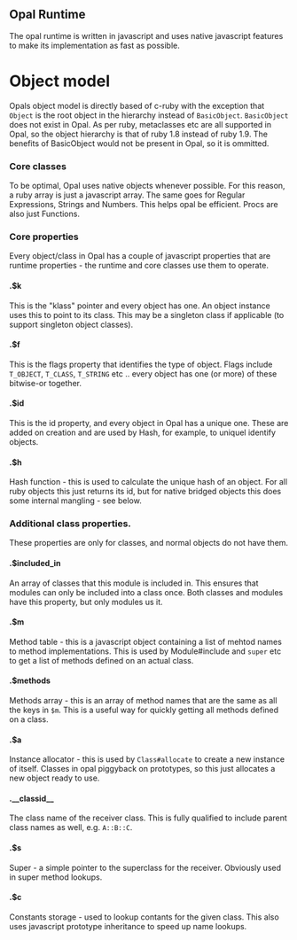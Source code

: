 Opal Runtime
------------

The opal runtime is written in javascript and uses native javascript
features to make its implementation as fast as possible.

Object model
============

Opals object model is directly based of c-ruby with the exception that
`Object` is the root object in the hierarchy instead of `BasicObject`.
`BasicObject` does not exist in Opal. As per ruby, metaclasses etc are
all supported in Opal, so the object hierarchy is that of ruby 1.8
instead of ruby 1.9. The benefits of BasicObject would not be present in
Opal, so it is ommitted.

### Core classes

To be optimal, Opal uses native objects whenever possible. For this
reason, a ruby array is just a javascript array. The same goes for
Regular Expressions, Strings and Numbers. This helps opal be efficient.
Procs are also just Functions.

### Core properties

Every object/class in Opal has a couple of javascript properties that
are runtime properties - the runtime and core classes use them to
operate.

#### .$k

This is the "klass" pointer and every object has one. An object instance
uses this to point to its class. This may be a singleton class if
applicable (to support singleton object classes).

#### .$f

This is the flags property that identifies the type of object. Flags
include `T_OBJECT`, `T_CLASS`, `T_STRING` etc .. every object has one
(or more) of these bitwise-or together.

#### .$id

This is the id property, and every object in Opal has a unique one.
These are added on creation and are used by Hash, for example, to
uniquel identify objects.

#### .$h

Hash function - this is used to calculate the unique hash of an object.
For all ruby objects this just returns its id, but for native bridged
objects this does some internal mangling - see below.

### Additional class properties.

These properties are only for classes, and normal objects do not have
them.

#### .$included\_in

An array of classes that this module is included in. This ensures that
modules can only be included into a class once. Both classes and modules
have this property, but only modules us it.

#### .$m

Method table - this is a javascript object containing a list of mehtod
names to method implementations. This is used by Module#include and
`super` etc to get a list of methods defined on an actual class.

#### .$methods

Methods array - this is an array of method names that are the same as
all the keys in `$m`. This is a useful way for quickly getting all
methods defined on a class.

#### .$a

Instance allocator - this is used by `Class#allocate` to create a new
instance of itself. Classes in opal piggyback on prototypes, so this
just allocates a new object ready to use.

#### .\_\_classid\_\_

The class name of the receiver class. This is fully qualified to include
parent class names as well, e.g. `A::B::C`.

#### .$s

Super - a simple pointer to the superclass for the receiver. Obviously
used in super method lookups.

#### .$c

Constants storage - used to lookup contants for the given class. This
also uses javascript prototype inheritance to speed up name lookups.

